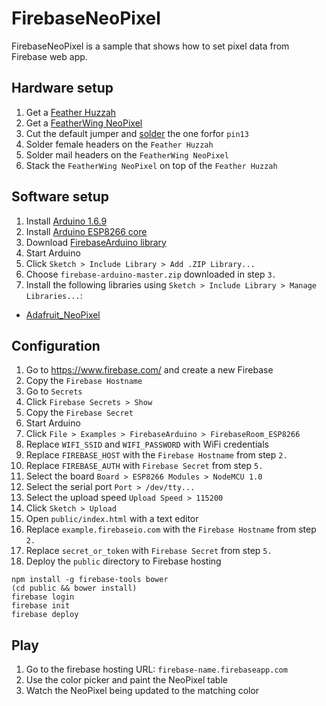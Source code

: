 # FirebaseNeoPixel

FirebaseNeoPixel is a sample that shows how to set pixel data from Firebase web app.

## Hardware setup

1. Get a [Feather Huzzah](https://www.adafruit.com/product/2821)
1. Get a [FeatherWing NeoPixel](https://www.adafruit.com/product/2945)
1. Cut the default jumper and [solder](https://learn.adafruit.com/adafruit-neopixel-featherwing/pinouts) the one forfor `pin13`
1. Solder female headers on the `Feather Huzzah`
1. Solder mail headers on the `FeatherWing NeoPixel`
1. Stack the `FeatherWing NeoPixel` on top of the `Feather Huzzah`

## Software setup

1. Install [Arduino 1.6.9](https://www.arduino.cc/en/Main/Software)
1. Install [Arduino ESP8266 core](https://github.com/esp8266/Arduino#installing-with-boards-manager)
1. Download [FirebaseArduino library](https://github.com/googlesamples/firebase-arduino/archive/master.zip)
1. Start Arduino
1. Click `Sketch > Include Library > Add .ZIP Library...`
1. Choose `firebase-arduino-master.zip` downloaded in step `3.`
1. Install the following libraries using `Sketch > Include Library > Manage Libraries...`:
  - [Adafruit_NeoPixel](https://github.com/adafruit/Adafruit_NeoPixel)

## Configuration

1. Go to https://www.firebase.com/ and create a new Firebase
1. Copy the `Firebase Hostname`
1. Go to `Secrets`
1. Click `Firebase Secrets > Show`
1. Copy the `Firebase Secret`
1. Start Arduino
1. Click `File > Examples > FirebaseArduino > FirebaseRoom_ESP8266`
1. Replace `WIFI_SSID` and `WIFI_PASSWORD` with WiFi credentials
1. Replace `FIREBASE_HOST` with the `Firebase Hostname` from step `2.`
1. Replace `FIREBASE_AUTH` with `Firebase Secret` from step `5.`
1. Select the board `Board > ESP8266 Modules > NodeMCU 1.0`
1. Select the serial port  `Port > /dev/tty...`
1. Select the upload speed `Upload Speed > 115200`
1. Click `Sketch > Upload`
1. Open `public/index.html` with a text editor
1. Replace `example.firebaseio.com` with the `Firebase Hostname` from step `2.`
1. Replace `secret_or_token` with `Firebase Secret` from step `5.`
1. Deploy the `public` directory to Firebase hosting
```
npm install -g firebase-tools bower
(cd public && bower install)
firebase login
firebase init
firebase deploy
```

## Play

1. Go to the firebase hosting URL: `firebase-name.firebaseapp.com`
1. Use the color picker and paint the NeoPixel table
1. Watch the NeoPixel being updated to the matching color
